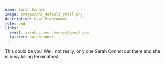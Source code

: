 ```yaml
---
name: Sarah Connor
image: images/phd_default_small.png
description: Lead Programmer
role: phd
links:
  email: sarah.connor.badass@gmail.com
  twitter: sarahconnor
---
```


This could be you! 
Well, not really, only one Sarah Connor out there and she is busy killing terminators!
